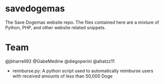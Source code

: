 savedogemas
===========

The Save Dogemas website repo. The files contained here are a mixture of Python, PHP, and other website related snippets.

Team
====

@jbharrell92
@GabeMedine
@diegoperini
@ahatzz11

- reimburse.py: A python script used to automatically reimburse users with received amounts of less than 50,000 Doge
